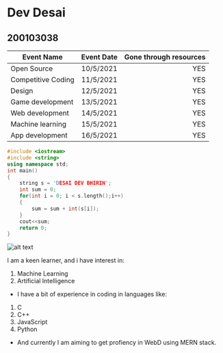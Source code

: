 # Dev Desai
## 200103038
| Event Name         | Event Date     | Gone through resources |
| ------------------ | :-------------:| ---------------------: |
| Open Source        | 10/5/2021      | YES                    |
| Competitive Coding | 11/5/2021      | YES                    |
| Design             | 12/5/2021      | YES                    | 
| Game development   | 13/5/2021      | YES                    |
| Web development    | 14/5/2021      | YES                    | 
| Machine learning   | 15/5/2021      | YES                    |
| App development    | 16/5/2021      | YES                    |

```c++
#include <iostream>
#include <string>
using namespace std;
int main()
{
    string s = 'DESAI DEV BHIRIN';
    int sum = 0;
    for(int i = 0; i < s.length();i++)
    {
        sum = sum + int(s[i]);
    }
    cout<<sum;
    return 0;
}
```
![alt text](https://github.com/codingiitg/open_source_submission/blob/main/coding-club%20logo.png "Coding Club IIT-G")

I am a keen learner, and i have interest in:
1. Machine Learning
2. Artificial Intelligence

* I have a bit of experience in coding in languages like:
1. C
2. C++
3. JavaScript
4. Python

* And currently I am aiming to get profiency in WebD using MERN stack.